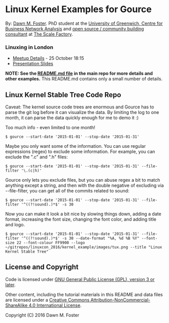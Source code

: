 # Linux Kernel Examples for Gource

By: [Dawn M. Foster](http://fastwonderblog.com). 
PhD student at the [University of Greenwich, Centre for Business Network Analysis](http://www2.gre.ac.uk/about/faculty/business/research/centres/cbna/home) 
and [open source / community building consultant](http://fastwonderblog.com/consulting/) 
at [The Scale Factory](http://www.scalefactory.com/).


### Linuxing in London

* [Meetup Details](https://www.meetup.com/Linuxing-In-London/events/234931498/) - 25 October 18:15
* [Presentation Slides](http://www.slideshare.net/geekygirldawn/using-gource-to-visualize-linux-kernel-data)

**NOTE: See the [README.md file](https://github.com/geekygirldawn/linuxcon_2016)
in the main repo for more details and other examples.**
This README.md contains only a small number of details.

Linux Kernel Stable Tree Code Repo
----------------------------------

Caveat: The kernel source code trees are enormous and Gource has to parse the git log before it
can visualize the data. By limiting the log to one month, it can parse the data quickly enough for
me to demo it :)

Too much info - even limited to one month!

    $ gource --start-date '2015-01-01' --stop-date '2015-01-31'

Maybe you only want some of the information. You can use regular expressions (regex) to exclude some information.
For example, you can exclude the ".c" and ".h" files:

    $ gource --start-date '2015-01-01' --stop-date '2015-01-31' --file-filter '\.(c|h)'

Gource only lets you exclude files, but you can abuse regex a bit to match anything except a string, and then
with the double negative of excluding via --file-filter, you can get all of the commits related to sound:

    $ gource --start-date '2015-01-01' --stop-date '2015-01-31' --file-filter '^((?!sound).)*$' -s 30

Now you can make it look a bit nice by slowing things down, adding a date format, increasing the font size,
changing the font color, and adding title and logo.

    $ gource --start-date '2015-01-01' --stop-date '2015-01-31' --file-filter '^((?!sound).)*$' -s 30 --date-format "%A, %d %B %Y" --font-size 22 --font-colour FF9900 --logo ~/gitrepos/linuxcon_2016/kernel_example/images/tux.png --title "Linux Kernel Stable Tree"


License and Copyright
---------------------

Code is licensed under [GNU General Public License (GPL), version 3 or later](http://www.gnu.org/licenses/gpl.txt).

Other content, including the tutorial materials in this README and data files are licensed under a 
[Creative Commons Attribution-NonCommercial-ShareAlike 4.0 International License](http://creativecommons.org/licenses/by-nc-sa/4.0/).

Copyright (C) 2016 Dawn M. Foster
